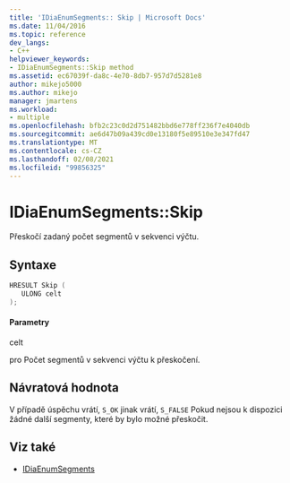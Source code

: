 ```yaml
---
title: 'IDiaEnumSegments:: Skip | Microsoft Docs'
ms.date: 11/04/2016
ms.topic: reference
dev_langs:
- C++
helpviewer_keywords:
- IDiaEnumSegments::Skip method
ms.assetid: ec67039f-da8c-4e70-8db7-957d7d5281e8
author: mikejo5000
ms.author: mikejo
manager: jmartens
ms.workload:
- multiple
ms.openlocfilehash: bfb2c23c0d2d751482bbd6e778ff236f7e4040db
ms.sourcegitcommit: ae6d47b09a439cd0e13180f5e89510e3e347fd47
ms.translationtype: MT
ms.contentlocale: cs-CZ
ms.lasthandoff: 02/08/2021
ms.locfileid: "99856325"
---
```

# <a name="idiaenumsegmentsskip"></a>IDiaEnumSegments::Skip
Přeskočí zadaný počet segmentů v sekvenci výčtu.

## <a name="syntax"></a>Syntaxe

```C++
HRESULT Skip ( 
   ULONG celt
);
```

#### <a name="parameters"></a>Parametry
 celt

pro Počet segmentů v sekvenci výčtu k přeskočení.

## <a name="return-value"></a>Návratová hodnota
 V případě úspěchu vrátí, `S_OK` jinak vrátí, `S_FALSE` Pokud nejsou k dispozici žádné další segmenty, které by bylo možné přeskočit.

## <a name="see-also"></a>Viz také
- [IDiaEnumSegments](../../debugger/debug-interface-access/idiaenumsegments.md)